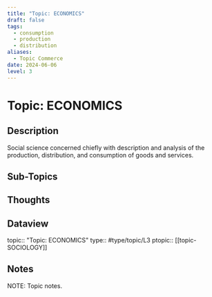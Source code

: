 ```yaml
---
title: "Topic: ECONOMICS"
draft: false
tags:
  - consumption
  - production
  - distribution
aliases:
  - Topic Commerce
date: 2024-06-06
level: 3
---
```

# Topic: ECONOMICS
## Description
Social science concerned chiefly with description and analysis of the production, distribution, and consumption of goods and services.

## Sub-Topics


## Thoughts


## Dataview
topic:: "Topic: ECONOMICS"
type:: #type/topic/L3
ptopic:: [[topic-SOCIOLOGY]]

## Notes
NOTE: Topic notes.
